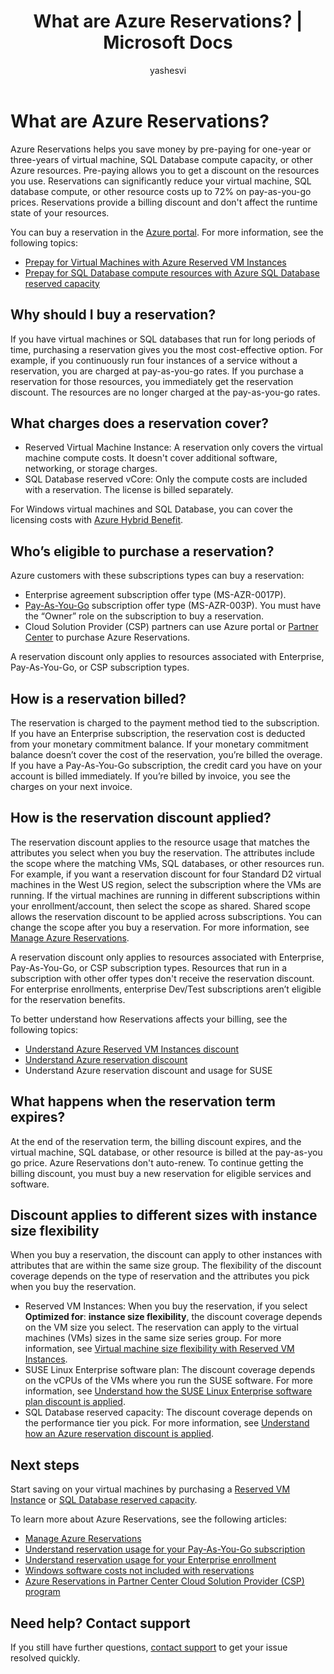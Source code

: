 ﻿---
title: What are Azure Reservations? | Microsoft Docs
description: Learn about Azure Reservations and pricing to save on your virtual machines, SQL databases, and other resource costs.
services: 'billing'
documentationcenter: ''
author: yashesvi
manager: yashesvi
editor: ''

ms.service: billing
ms.devlang: na
ms.topic: conceptual
ms.tgt_pltfrm: na
ms.workload: na
ms.date: 08/08/2018
ms.author: yashar

---
# What are Azure Reservations?

Azure Reservations helps you save money by pre-paying for one-year or three-years of virtual machine, SQL Database compute capacity, or other Azure resources. Pre-paying allows you to get a discount on the resources you use. Reservations can significantly reduce your virtual machine, SQL database compute, or other resource costs up to 72% on pay-as-you-go prices. Reservations provide a billing discount and don't affect the runtime state of your resources.

You can buy a reservation in the [Azure portal](https://aka.ms/reservations). For more information, see the following topics:

- [Prepay for Virtual Machines with Azure Reserved VM Instances](../virtual-machines/windows/prepay-reserved-vm-instances.md)
- [Prepay for SQL Database compute resources with Azure SQL Database reserved capacity](../sql-database/sql-database-reserved-capacity.md)

## Why should I buy a reservation?

If you have virtual machines or SQL databases that run for long periods of time, purchasing a reservation gives you the most cost-effective option. For example, if you continuously run four instances of a service without a reservation, you are charged at pay-as-you-go rates. If you purchase a reservation for those resources, you immediately get the reservation discount. The resources are no longer charged at the pay-as-you-go rates.

## What charges does a reservation cover?

- Reserved Virtual Machine Instance: A reservation only covers the virtual machine compute costs. It doesn't cover additional software, networking, or storage charges.
- SQL Database reserved vCore: Only the compute costs are included with a reservation. The license is billed separately.

For Windows virtual machines and SQL Database, you can cover the licensing costs with [Azure Hybrid Benefit](https://azure.microsoft.com/pricing/hybrid-benefit/).

## Who’s eligible to purchase a reservation?

Azure customers with these subscriptions types can buy a reservation:

- Enterprise agreement subscription offer type (MS-AZR-0017P).
- [Pay-As-You-Go](https://azure.microsoft.com/offers/ms-azr-0003p/) subscription offer type (MS-AZR-003P). You must have the “Owner” role on the subscription to buy a reservation.
- Cloud Solution Provider (CSP) partners can use Azure portal or [Partner Center](https://docs.microsoft.com/partner-center/azure-reservations) to purchase Azure Reservations.

A reservation discount only applies to resources associated with Enterprise, Pay-As-You-Go, or CSP subscription types.

## How is a reservation billed?

The reservation is charged to the payment method tied to the subscription. If you have an Enterprise subscription, the reservation cost is deducted from your monetary commitment balance. If your monetary commitment balance doesn’t cover the cost of the reservation, you’re billed the overage. If you have a Pay-As-You-Go subscription, the credit card you have on your account is billed immediately. If you’re billed by invoice, you see the charges on your next invoice.

## How is the reservation discount applied?

The reservation discount applies to the resource usage that matches the attributes you select when you buy the reservation. The attributes include the scope where the matching VMs, SQL databases, or other resources run. For example, if you want a reservation discount for four Standard D2 virtual machines in the West US region, select the subscription where the VMs are running. If the virtual machines are running in different subscriptions within your enrollment/account, then select the scope as shared. Shared scope allows the reservation discount to be applied across subscriptions. You can change the scope after you buy a reservation. For more information, see [Manage Azure Reservations](billing-manage-reserved-vm-instance.md).

A reservation discount only applies to resources associated with Enterprise, Pay-As-You-Go, or CSP subscription types. Resources that run in a subscription with other offer types don't receive the reservation discount. For enterprise enrollments, enterprise Dev/Test subscriptions aren’t eligible for the reservation benefits.

To better understand how Reservations affects your billing, see the following topics:

-  [Understand Azure Reserved VM Instances discount](billing-understand-vm-reservation-charges.md)
- [Understand Azure reservation discount](billing-understand-vm-reservation-charges.md)
- Understand Azure reservation discount and usage for SUSE

## What happens when the reservation term expires?

At the end of the reservation term, the billing discount expires, and the virtual machine, SQL database, or other resource is billed at the pay-as-you go price. Azure Reservations don't auto-renew. To continue getting the billing discount, you must buy a new reservation for eligible services and software.

## Discount applies to different sizes with instance size flexibility

When you buy a reservation, the discount can apply to other instances with attributes that are within the same size  group. The flexibility of the discount coverage depends on the type of reservation and the attributes you pick when you buy the reservation.

- Reserved VM Instances: When you buy the reservation, if you select **Optimized for**: **instance size flexibility**, the discount coverage depends on the VM size you select. The reservation can apply to the virtual machines (VMs) sizes in the same size series group. For more information, see [Virtual machine size flexibility with Reserved VM Instances](../virtual-machines/windows/reserved-vm-instance-size-flexibility.md).
- SUSE Linux Enterprise software plan: The discount coverage depends on the vCPUs of the VMs where you run the SUSE software. For more information, see [Understand how the SUSE Linux Enterprise software plan discount is applied](billing-understand-suse-reservation-charges.md).
- SQL Database reserved capacity: The discount coverage depends on the performance tier you pick. For more information, see [Understand how an Azure reservation discount is applied](billing-understand-reservation-charges.md).

## Next steps

Start saving on your virtual machines by purchasing a [Reserved VM Instance](../virtual-machines/windows/prepay-reserved-vm-instances.md) or [SQL Database reserved capacity](../sql-database/sql-database-reserved-capacity.md).

To learn more about Azure Reservations, see the following articles:

- [Manage Azure Reservations](billing-manage-reserved-vm-instance.md)
- [Understand reservation usage for your Pay-As-You-Go subscription](billing-understand-reserved-instance-usage.md)
- [Understand reservation usage for your Enterprise enrollment](billing-understand-reserved-instance-usage-ea.md)
- [Windows software costs not included with reservations](billing-reserved-instance-windows-software-costs.md)
- [Azure Reservations in Partner Center Cloud Solution Provider (CSP) program](https://docs.microsoft.com/partner-center/azure-reservations)

## Need help? Contact support

If you still have further questions, [contact support](https://portal.azure.com/?#blade/Microsoft_Azure_Support/HelpAndSupportBlade) to get your issue resolved quickly.
